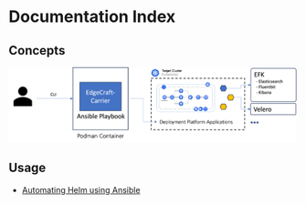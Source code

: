 # Documentation Index

## Concepts

![Concept](./images/concept.png)

## Usage

- [Automating Helm using Ansible](./automating-helm-using-ansible.md)